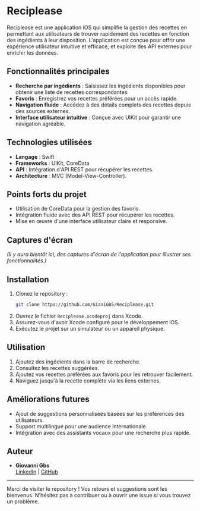 # Reciplease

Reciplease est une application iOS qui simplifie la gestion des recettes en permettant aux utilisateurs de trouver rapidement des recettes en fonction des ingédients à leur disposition. L'application est conçue pour offrir une expérience utilisateur intuitive et efficace, et exploite des API externes pour enrichir les données.

## Fonctionnalités principales

- **Recherche par ingédients** : Saisissez les ingédients disponibles pour obtenir une liste de recettes correspondantes.
- **Favoris** : Enregistrez vos recettes préférées pour un accès rapide.
- **Navigation fluide** : Accédez à des détails complets des recettes depuis des sources externes.
- **Interface utilisateur intuitive** : Conçue avec UIKit pour garantir une navigation agréable.

## Technologies utilisées

- **Langage** : Swift
- **Frameworks** : UIKit, CoreData
- **API** : Intégration d'API REST pour récupérer les recettes.
- **Architecture** : MVC (Model-View-Controller).

## Points forts du projet

- Utilisation de CoreData pour la gestion des favoris.
- Intégration fluide avec des API REST pour récupérer les recettes.
- Mise en œuvre d'une interface utilisateur claire et responsive.

## Captures d'écran

*(Il y aura bientôt ici, des captures d'écran de l'application pour illustrer ses fonctionnalités.)*
## Installation

1. Clonez le repository :
   ```bash
   git clone https://github.com/GianiGBS/Reciplease.git
   ```
2. Ouvrez le fichier `Reciplease.xcodeproj` dans Xcode.
3. Assurez-vous d'avoir Xcode configuré pour le développement iOS.
4. Exécutez le projet sur un simulateur ou un appareil physique.

## Utilisation

1. Ajoutez des ingédients dans la barre de recherche.
2. Consultez les recettes suggérées.
3. Ajoutez vos recettes préférées aux favoris pour les retrouver facilement.
4. Naviguez jusqu'à la recette complète via les liens externes.

## Améliorations futures

- Ajout de suggestions personnalisées basées sur les préférences des utilisateurs.
- Support multilingue pour une audience internationale.
- Intégration avec des assistants vocaux pour une recherche plus rapide.

## Auteur

- **Giovanni Gbs**  
  [LinkedIn](https://linkedin.com/in/giovannigbs) | [GitHub](https://github.com/GianiGBS)

---

Merci de visiter le repository ! Vos retours et suggestions sont les bienvenus. N'hésitez pas à contribuer ou à ouvrir une issue si vous trouvez un problème.
```

